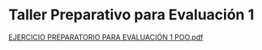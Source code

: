 # Taller Preparativo para Evaluación 1
[EJERCICIO PREPARATORIO PARA EVALUACIÓN 1 POO.pdf](https://github.com/user-attachments/files/16919734/EJERCICIO.PREPARATORIO.PARA.EVALUACION.1.POO.pdf)
